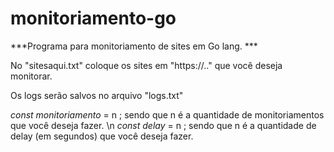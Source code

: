 # monitoriamento-go

***Programa para monitoriamento de sites em Go lang. ***

No "sitesaqui.txt" coloque os sites em "https://.." que você deseja monitorar.

Os logs serão salvos no arquivo "logs.txt"

*const monitoriamento* = n ; sendo que n é a quantidade de monitoriamentos que você deseja fazer. \n
*const delay* = n ; sendo que n é a quantidade de delay (em segundos) que você deseja fazer.
